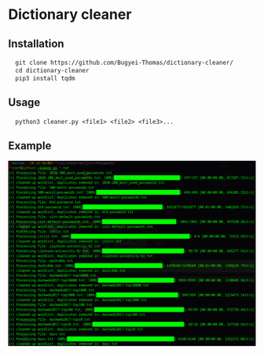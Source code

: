 # Dictionary cleaner

## Installation
```
  git clone https://github.com/Bugyei-Thomas/dictionary-cleaner/
  cd dictionary-cleaner
  pip3 install tqdm
```

## Usage
```
  python3 cleaner.py <file1> <file2> <file3>...
```

## Example
<img src="example.png"></img>
